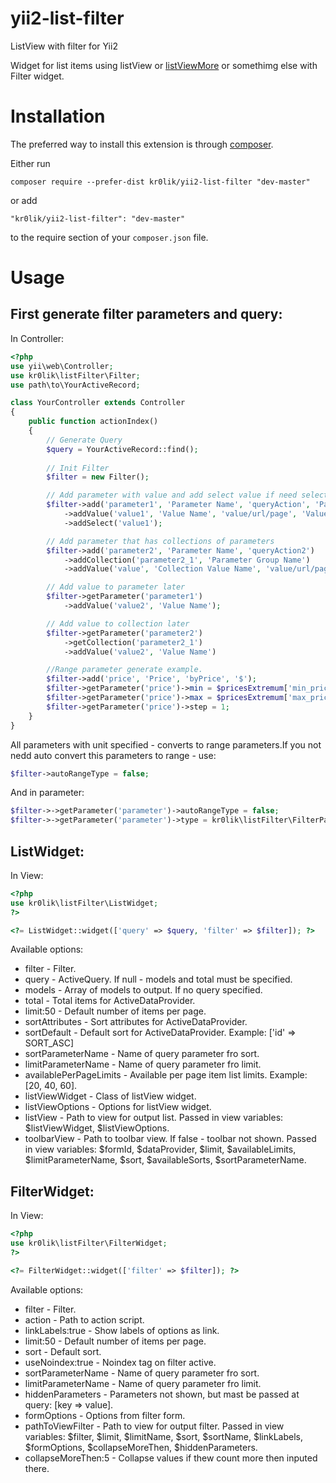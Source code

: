 # yii2-list-filter
ListView with filter for Yii2

Widget for list items using listView or [listViewMore](https://github.com/kr0lik/yii2-list-view-more) or somethimg else with Filter widget.

# Installation

The preferred way to install this extension is through [composer](http://getcomposer.org/download/).

Either run

```
composer require --prefer-dist kr0lik/yii2-list-filter "dev-master"
```

or add

```
"kr0lik/yii2-list-filter": "dev-master"
```

to the require section of your `composer.json` file.


# Usage
First generate filter parameters and query:
---

In Controller:
```php
<?php
use yii\web\Controller;
use kr0lik\listFilter\Filter;
use path\to\YourActiveRecord;

class YourController extends Controller
{
    public function actionIndex()
    {
        // Generate Query
        $query = YourActiveRecord::find();
    
        // Init Filter
        $filter = new Filter();

        // Add parameter with value and add select value if need select value in code
        $filter->add('parameter1', 'Parameter Name', 'queryAction', 'Parameter Unit')
            ->addValue('value1', 'Value Name', 'value/url/page', 'Value Url title')
            ->addSelect('value1');

        // Add parameter that has collections of parameters
        $filter->add('parameter2', 'Parameter Name', 'queryAction2')
            ->addCollection('parameter2_1', 'Parameter Group Name')
            ->addValue('value', 'Collection Value Name', 'value/url/page', 'Value Url title');

        // Add value to parameter later
        $filter->getParameter('parameter1')
            ->addValue('value2', 'Value Name');

        // Add value to collection later
        $filter->getParameter('parameter2')
            ->getCollection('parameter2_1')
            ->addValue('value2', 'Value Name')

        //Range parameter generate example.
        $filter->add('price', 'Price', 'byPrice', '$');
        $filter->getParameter('price')->min = $pricesExtremum['min_price'];
        $filter->getParameter('price')->max = $pricesExtremum['max_price'];
        $filter->getParameter('price')->step = 1;
    }
}
```

All parameters with unit specified - converts to range parameters.If you not nedd auto convert this parameters to range - use:

```php
$filter->autoRangeType = false;
```

And in parameter: 

```php
$filter->->getParameter('parameter')->autoRangeType = false;
$filter->->getParameter('parameter')->type = kr0lik\listFilter\FilterParameter::TYPE_CHECKBOX;
```


ListWidget:
---

In View:
```php
<?php
use kr0lik\listFilter\ListWidget;
?>

<?= ListWidget::widget(['query' => $query, 'filter' => $filter]); ?>
```

Available options:
- filter - Filter.
- query - ActiveQuery. If null - models and total must be specified.
- models - Array of models to output. If no query specified.
- total - Total items for ActiveDataProvider.
- limit:50 - Default number of items per page.
- sortAttributes - Sort attributes for ActiveDataProvider.
- sortDefault - Default sort for ActiveDataProvider. Example: ['id' => SORT_ASC]
- sortParameterName - Name of query parameter fro sort.
- limitParameterName - Name of query parameter fro limit.
- availablePerPageLimits - Available per page item list limits. Example: [20, 40, 60].
- listViewWidget - Class of listView widget.
- listViewOptions - Options for listView widget.
- listView - Path to view for output list. Passed in view variables: $listViewWidget, $listViewOptions.
- toolbarView - Path to toolbar view. If false - toolbar not shown. Passed in view variables: $formId, $dataProvider, $limit, $availableLimits, $limitParameterName, $sort, $availableSorts, $sortParameterName.

FilterWidget:
---

In View:
```php
<?php
use kr0lik\listFilter\FilterWidget;
?>

<?= FilterWidget::widget(['filter' => $filter]); ?>
```

Available options:
- filter - Filter.
- action - Path to action script.
- linkLabels:true - Show labels of options as link.
- limit:50 - Default number of items per page.
- sort - Default sort.
- useNoindex:true - Noindex tag on filter active.
- sortParameterName - Name of query parameter fro sort.
- limitParameterName - Name of query parameter fro limit.
- hiddenParameters - Parameters not shown, but mast be passed at query: [key => value].
- formOptions - Options from filter form.
- pathToViewFilter - Path to view for output filter. Passed in view variables: $filter, $limit, $limitName, $sort, $sortName, $linkLabels, $formOptions, $collapseMoreThen, $hiddenParameters.
- collapseMoreThen:5 - Collapse values if thew count more then inputed there.
